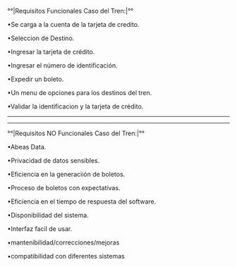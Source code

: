 °°|Requisitos Funcionales Caso del Tren:|°°

•Se carga a la cuenta de la tarjeta de credito.

•Seleccion de Destino.

•Ingresar la tarjeta de crédito.

•Ingresar el número de identificación.

•Expedir un boleto.

•Un menu de opciones para los destinos del tren.

•Validar la identificacion y la tarjeta de crédito.

---------------------------------------------------------
---------------------------------------------------------

°°|Requisitos NO Funcionales Caso del Tren:|°°

•Abeas Data.

•Privacidad de datos sensibles.

•Eficiencia en la generaciión de boletos.

•Proceso de boletos con expectativas.

•Eficiencia en el tiempo de respuesta del software.

•Disponibilidad del sistema.

•Interfaz facil de usar.

•mantenibilidad/correcciones/mejoras

•compatibilidad con diferentes sistemas

